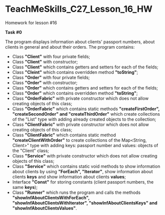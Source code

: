 # TeachMeSkills_C27_Lesson_16_HW
Homework for lesson #16

**Task #0** 

The program displays information about clients' passport numbers, about clients in general and about their orders.
The program contains:
- Class **"Client"** with four private fields;
- Class **"Client"** with constructor;
- Class **"Client"** which contains getters and setters for each of the fields;
- Class **"Cleint"** which contains overridden method **"toString"**;
- Class **"Order"** with four private fields;
- Class **"Order"** with constructor;
- Class **"Order"** which contains getters and setters for each of the fields;
- Class **"Order"** which contains overridden method **"toString"**;
- Class **"OrderFabric"** with private constructor which does not allow creating objects of this class;
- Class **"OrderFabric"** which contains static methods **"createFirstOrder", "createSecondOrder" and "createThirdOrder"** which create collections of the "List<Order>" type with adding already created objects to the collection;
- Class **"ClientFabric"** with private constructor which does not allow creating objects of this class;
- Class **"ClientFabric"** which contains static method **"createClientWithOrder"** to create collections of the Map<String, Client>" type with adding keys: passport number and values: objects of the "Client" class;
- Class **"Service"** with private constructor which does not allow creating objects of this class;
- Class **"Service"** which contains static void methods to show information about clients by using **"ForEach", "Iterator"**, show information about clients **keys** and show information about clients **values**;
- Interface **"Const"** for storing constants (client passport numbers, the same **keys**);
- Class **"Runner"** which runs the program and calls the methods **"showInfAboutClientsWithForEach", "showInfAboutClientsWithIterator", "showInfAboutClientsKeys" and "showInfAboutClientsValues"**.
